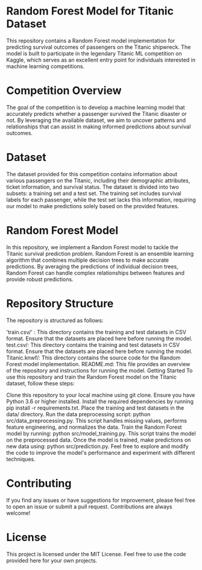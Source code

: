 # Random Forest Model for Titanic Dataset
This repository contains a Random Forest model implementation for predicting survival outcomes of passengers on the Titanic shipwreck. The model is built to participate in the legendary Titanic ML competition on Kaggle, which serves as an excellent entry point for individuals interested in machine learning competitions.

# Competition Overview
The goal of the competition is to develop a machine learning model that accurately predicts whether a passenger survived the Titanic disaster or not. By leveraging the available dataset, we aim to uncover patterns and relationships that can assist in making informed predictions about survival outcomes.

# Dataset
The dataset provided for this competition contains information about various passengers on the Titanic, including their demographic attributes, ticket information, and survival status. The dataset is divided into two subsets: a training set and a test set. The training set includes survival labels for each passenger, while the test set lacks this information, requiring our model to make predictions solely based on the provided features.

# Random Forest Model
In this repository, we implement a Random Forest model to tackle the Titanic survival prediction problem. Random Forest is an ensemble learning algorithm that combines multiple decision trees to make accurate predictions. By averaging the predictions of individual decision trees, Random Forest can handle complex relationships between features and provide robust predictions.

# Repository Structure
The repository is structured as follows:

'train.csv/' : This directory contains the training and test datasets in CSV format. Ensure that the datasets are placed here before running the model.
test.csv/: This directory contains the training and test datasets in CSV format. Ensure that the datasets are placed here before running the model.
Titanic.knwf/: This directory contains the source code for the Random Forest model implementation.
README.md: This file provides an overview of the repository and instructions for running the model.
Getting Started
To use this repository and train the Random Forest model on the Titanic dataset, follow these steps:

Clone this repository to your local machine using git clone.
Ensure you have Python 3.6 or higher installed.
Install the required dependencies by running pip install -r requirements.txt.
Place the training and test datasets in the data/ directory.
Run the data preprocessing script: python src/data_preprocessing.py. This script handles missing values, performs feature engineering, and normalizes the data.
Train the Random Forest model by running: python src/model_training.py. This script trains the model on the preprocessed data.
Once the model is trained, make predictions on new data using: python src/prediction.py.
Feel free to explore and modify the code to improve the model's performance and experiment with different techniques.

# Contributing
If you find any issues or have suggestions for improvement, please feel free to open an issue or submit a pull request. Contributions are always welcome!

# License
This project is licensed under the MIT License. Feel free to use the code provided here for your own projects.
